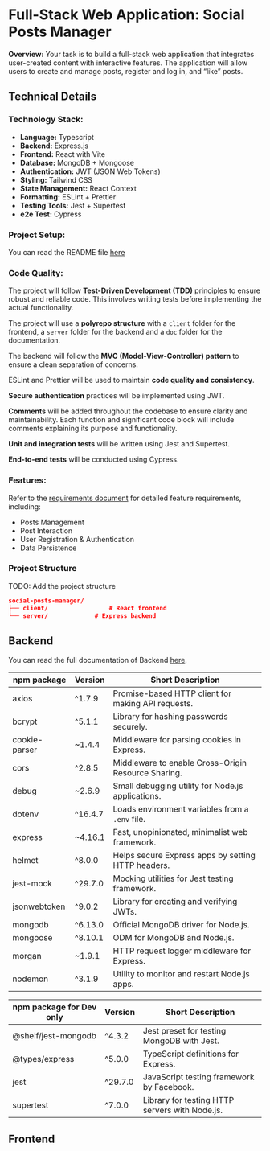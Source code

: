 # Full-Stack Web Application: Social Posts Manager

**Overview:**
Your task is to build a full-stack web application that integrates user-created content with interactive features. The application will allow users to create and manage posts, register and log in, and “like” posts.

## Technical Details

### Technology Stack:

- **Language:** Typescript
- **Backend:** Express.js
- **Frontend:** React with Vite
- **Database:** MongoDB + Mongoose
- **Authentication:** JWT (JSON Web Tokens)
- **Styling:** Tailwind CSS
- **State Management:** React Context 
- **Formatting:** ESLint + Prettier
- **Testing Tools:** Jest + Supertest
- **e2e Test:** Cypress

### Project Setup:

You can read the README file [here](../README.md)

### Code Quality:

The project will follow **Test-Driven Development (TDD)** principles to ensure robust and reliable code. This involves writing tests before implementing the actual functionality.

The project will use a **polyrepo structure** with a `client` folder for the frontend, a `server` folder for the backend and a `doc` folder for the documentation.

The backend will follow the **MVC (Model-View-Controller) pattern** to ensure a clean separation of concerns.

ESLint and Prettier will be used to maintain **code quality and consistency**.

**Secure authentication** practices will be implemented using JWT.

**Comments** will be added throughout the codebase to ensure clarity and maintainability. Each function and significant code block will include comments explaining its purpose and functionality.

**Unit and integration tests** will be written using Jest and Supertest.

**End-to-end tests** will be conducted using Cypress.

### Features:

Refer to the [requirements document](../docs/requirements.md) for detailed feature requirements, including:

- Posts Management
- Post Interaction
- User Registration & Authentication
- Data Persistence

### Project Structure

TODO: Add the project structure

```json
social-posts-manager/
├── client/                 # React frontend
└── server/             # Express backend
```

## Backend

You can read the full documentation of Backend [here](./server.md).

| npm package   | Version | Short Description                                   |
| ------------- | ------- | --------------------------------------------------- |
| axios         | ^1.7.9  | Promise-based HTTP client for making API requests.  |
| bcrypt        | ^5.1.1  | Library for hashing passwords securely.             |
| cookie-parser | ~1.4.4  | Middleware for parsing cookies in Express.          |
| cors          | ^2.8.5  | Middleware to enable Cross-Origin Resource Sharing. |
| debug         | ~2.6.9  | Small debugging utility for Node.js applications.   |
| dotenv        | ^16.4.7 | Loads environment variables from a `.env` file.     |
| express       | ~4.16.1 | Fast, unopinionated, minimalist web framework.      |
| helmet        | ^8.0.0  | Helps secure Express apps by setting HTTP headers.  |
| jest-mock     | ^29.7.0 | Mocking utilities for Jest testing framework.       |
| jsonwebtoken  | ^9.0.2  | Library for creating and verifying JWTs.            |
| mongodb       | ^6.13.0 | Official MongoDB driver for Node.js.                |
| mongoose      | ^8.10.1 | ODM for MongoDB and Node.js.                        |
| morgan        | ~1.9.1  | HTTP request logger middleware for Express.         |
| nodemon       | ^3.1.9  | Utility to monitor and restart Node.js apps.        |

| npm package for Dev only | Version | Short Description                              |
| ------------------------ | ------- | ---------------------------------------------- |
| @shelf/jest-mongodb      | ^4.3.2  | Jest preset for testing MongoDB with Jest.     |
| @types/express           | ^5.0.0  | TypeScript definitions for Express.            |
| jest                     | ^29.7.0 | JavaScript testing framework by Facebook.      |
| supertest                | ^7.0.0  | Library for testing HTTP servers with Node.js. |

## Frontend
